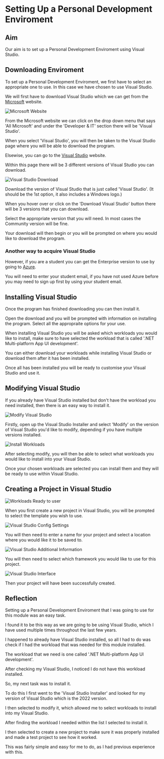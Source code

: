 # Setting Up a Personal Development Enviroment


## Aim

Our aim is to set up a Personal Development Enviroment using Visual Studio.


## Downloading Enviroment

To set up a Personal Development Enviroment, we first have to select an appropriate one to use. In this case we have chosen to use Visual Studio.

We will first have to download Visual Studio which we can get from the [Microsoft](https://www.microsoft.com/en-gb/) website.

![Microsoft Website](https://github.com/Karenz0105/Portfolio/blob/main/images/MicrosoftWebsite.png)

From the Microsoft website we can click on the drop down menu that says 'All Microsoft' and under the 'Developer & IT' section there will be 'Visual Studio'.

When you select 'Visual Studio', you will then be taken to the Visual Studio page where you will be able to download the program.

Elsewise, you can go to the [Visual Studio](https://visualstudio.microsoft.com) website.

Within this page there will be 3 different versions of Visual Studio you can download.

![Visual Studio Download](https://github.com/Karenz0105/Portfolio/blob/main/images/VisualStudioMicrosoft.png)

Download the version of Visual Studio that is just called 'Visual Studio'. (It should be the 1st option, it also includes a Windows logo.)

When you hover over or click on the 'Download Visual Studio' button there will be 3 versions that you can download.

Select the appropriate version that you will need. In most cases the Community version will be fine.

Your download will then begin or you will be prompted on where you would like to download the program.

### Another way to acquire Visual Studio

However, if you are a student you can get the Enterprise version to use by going to [Azure](https://portal.azure.com/#view/Microsoft_Azure_Education/EducationMenuBlade/~/software).

You will need to enter your student email, if you have not used Azure before you may need to sign up first by using your student email.


## Installing Visual Studio

Once the program has finished downloading you can then install it.

Open the download and you will be prompted with information on installing the program. Select all the appropraite options for your use.

When installing Visual Studio you will be asked which workloads you would like to install, make sure to have selected the workload that is called '.NET Multi-platform App UI development'.

You can either download your workloads while installing Visual Studio or download them after it has been installed.

Once all has been installed you will be ready to customise your Visual Studio and use it.

## Modifying Visual Studio

If you already have Visual Studio installed but don't have the workload you need installed, then there is an easy way to install it.

![Modify Visual Studio](https://github.com/Karenz0105/Portfolio/blob/main/images/VisualStudioInstaller.png)

Firstly, open up the Visual Studio Installer and select 'Modify' on the version of Visual Studio you'd like to modify, depending if you have multiple versions installed.

![Install Workloads](https://github.com/Karenz0105/Portfolio/blob/main/images/VisualStudioInstallNet.png)

After selecting modify, you will then be able to select what workloads you would like to install into your Visual Studio.

Once your chosen workloads are selected you can install them and they will be ready to use within Visual Studio.


## Creating a Project in Visual Studio

![Workloads Ready to user](https://github.com/Karenz0105/Portfolio/blob/main/images/VisualStudioInProgram.png)

When you first create a new project in Visual Studio, you will be prompted to select the template you wish to use.

![Visual Studio Config Settings](https://github.com/Karenz0105/Portfolio/blob/main/images/VisualStudioConfig.png)

You will then need to enter a name for your project and select a location where you would like it to be saved to.

![Visual Studio Additional Information](https://github.com/Karenz0105/Portfolio/blob/main/images/VisualStudioAdditionalInfo.png)

You will then need to select which framework you would like to use for this project.

![Visual Studio Interface](https://github.com/Karenz0105/Portfolio/blob/main/images/VisualStudioInterface.png)

Then your project will have been successfully created.


## Reflection

Setting up a Personal Development Enviroment that I was going to use for this module was an easy task.

I found it to be this way as we are going to be using Visual Studio, which I have used multiple times throughout the last few years.

I happened to already have Visual Studio installed, so all I had to do was check if I had the workload that was needed for this module installed.

The workload that we need is one called '.NET Multi-platform App UI development'.

After checking my Visual Studio, I noticed I do not have this workload installed.

So, my next task was to install it.

To do this I first went to the 'Visual Studio Installer' and looked for my version of Visual Studio which is the 2022 version.

I then selected to modify it, which allowed me to select workloads to install into my Visual Studio.

After finding the workload I needed within the list I selected to install it.

I then selected to create a new project to make sure it was properly installed and made a test project to see how it worked.

This was fairly simple and easy for me to do, as I had previous experience with this.
